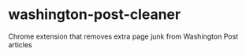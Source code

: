 # washington-post-cleaner
Chrome extension that removes extra page junk from Washington Post articles
